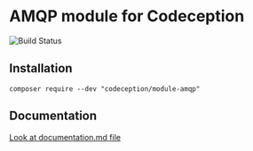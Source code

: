 # AMQP module for Codeception

![Build Status](https://github.com/Codeception/module-amqp/workflows/CI/badge.svg)

## Installation

```
composer require --dev "codeception/module-amqp"
```

## Documentation

<a href="documentation.md">Look at documentation.md file</a>
